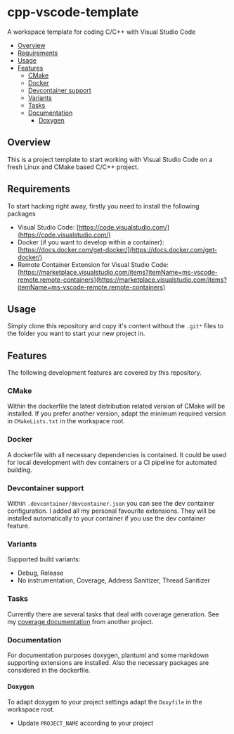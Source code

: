 # cpp-vscode-template <!-- omit in toc -->

A workspace template for coding C/C++ with Visual Studio Code

- [Overview](#overview)
- [Requirements](#requirements)
- [Usage](#usage)
- [Features](#features)
  - [CMake](#cmake)
  - [Docker](#docker)
  - [Devcontainer support](#devcontainer-support)
  - [Variants](#variants)
  - [Tasks](#tasks)
  - [Documentation](#documentation)
    - [Doxygen](#doxygen)

## Overview

This is a project template to start working with Visual Studio Code on a fresh Linux and CMake based C/C++ project.

## Requirements

To start hacking right away, firstly you need to install the following packages

- Visual Studio Code: [https://code.visualstudio.com/](https://code.visualstudio.com/)
- Docker (if you want to develop within a container): [https://docs.docker.com/get-docker/](https://docs.docker.com/get-docker/)
- Remote Container Extension for Visual Studio Code: [https://marketplace.visualstudio.com/items?itemName=ms-vscode-remote.remote-containers](https://marketplace.visualstudio.com/items?itemName=ms-vscode-remote.remote-containers)

## Usage

Simply clone this repository and copy it's content without the `.git*` files to the folder you want to start your new project in.

## Features

The following development features are covered by this repository.

### CMake

Within the dockerfile the latest distribution related version of CMake will be installed.
If you prefer another version, adapt the minimum required version in `CMakeLists.txt` in the workspace root.

### Docker

A dockerfile with all necessary dependencies is contained. It could be used for local development with dev containers or a CI pipeline for automated building.

### Devcontainer support

Within `.devcontainer/devcontainer.json` you can see the dev container configuration. I added all my personal favourite extensions. They will be installed automatically to your container if you use the dev container feature.

### Variants

Supported build variants:

- Debug, Release
- No instrumentation, Coverage, Address Sanitizer, Thread Sanitizer

### Tasks

Currently there are several tasks that deal with coverage generation. See my [coverage documentation](https://github.com/fbaeuerlein/cpp-vscode-guide/blob/master/doc/Coverage.md) from another project.

### Documentation

For documentation purposes doxygen, plantuml and some markdown supporting extensions are installed. Also the necessary packages are considered in the dockerfile.

#### Doxygen

To adapt doxygen to your project settings adapt the `Doxyfile` in the workspace root.

- Update `PROJECT_NAME` according to your project
